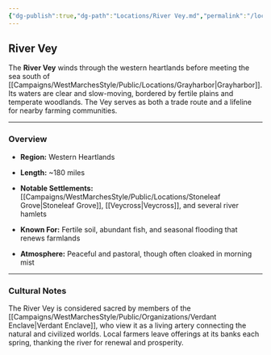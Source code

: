 ```yaml
---
{"dg-publish":true,"dg-path":"Locations/River Vey.md","permalink":"/locations/river-vey/","tags":["location","sword-coast","river"],"dgShowFileTree":true}
---
```


## **River Vey**

The **River Vey** winds through the western heartlands before meeting the sea south of [[Campaigns/WestMarchesStyle/Public/Locations/Grayharbor\|Grayharbor]]. Its waters are clear and slow-moving, bordered by fertile plains and temperate woodlands. The Vey serves as both a trade route and a lifeline for nearby farming communities.

---

### Overview

- **Region:** Western Heartlands
    
- **Length:** ~180 miles
    
- **Notable Settlements:** [[Campaigns/WestMarchesStyle/Public/Locations/Stoneleaf Grove\|Stoneleaf Grove]], [[Veycross\|Veycross]], and several river hamlets
    
- **Known For:** Fertile soil, abundant fish, and seasonal flooding that renews farmlands
    
- **Atmosphere:** Peaceful and pastoral, though often cloaked in morning mist
    

---

### Cultural Notes

The River Vey is considered sacred by members of the [[Campaigns/WestMarchesStyle/Public/Organizations/Verdant Enclave\|Verdant Enclave]], who view it as a living artery connecting the natural and civilized worlds. Local farmers leave offerings at its banks each spring, thanking the river for renewal and prosperity.